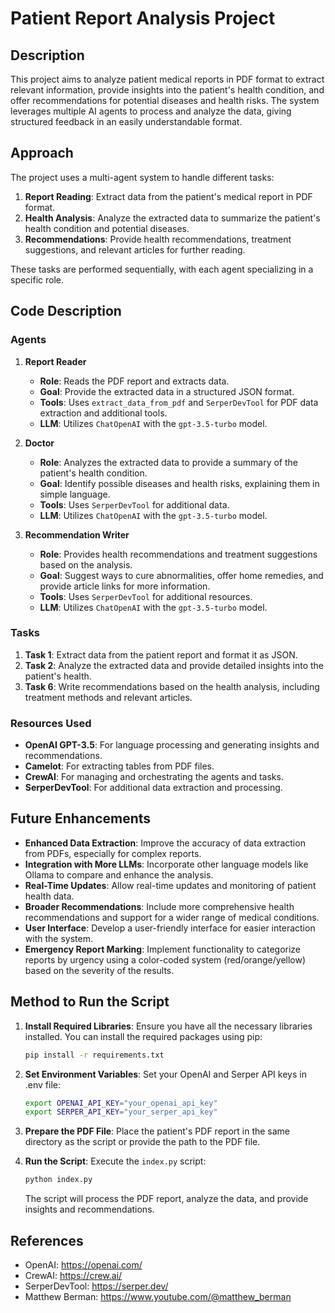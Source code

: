 # Patient Report Analysis Project

## Description

This project aims to analyze patient medical reports in PDF format to extract relevant information, provide insights into the patient's health condition, and offer recommendations for potential diseases and health risks. The system leverages multiple AI agents to process and analyze the data, giving structured feedback in an easily understandable format.

## Approach

The project uses a multi-agent system to handle different tasks:
1. **Report Reading**: Extract data from the patient's medical report in PDF format.
2. **Health Analysis**: Analyze the extracted data to summarize the patient's health condition and potential diseases.
3. **Recommendations**: Provide health recommendations, treatment suggestions, and relevant articles for further reading.

These tasks are performed sequentially, with each agent specializing in a specific role.

## Code Description

### Agents

1. **Report Reader**
   - **Role**: Reads the PDF report and extracts data.
   - **Goal**: Provide the extracted data in a structured JSON format.
   - **Tools**: Uses `extract_data_from_pdf` and `SerperDevTool` for PDF data extraction and additional tools.
   - **LLM**: Utilizes `ChatOpenAI` with the `gpt-3.5-turbo` model.

2. **Doctor**
   - **Role**: Analyzes the extracted data to provide a summary of the patient's health condition.
   - **Goal**: Identify possible diseases and health risks, explaining them in simple language.
   - **Tools**: Uses `SerperDevTool` for additional data.
   - **LLM**: Utilizes `ChatOpenAI` with the `gpt-3.5-turbo` model.

3. **Recommendation Writer**
   - **Role**: Provides health recommendations and treatment suggestions based on the analysis.
   - **Goal**: Suggest ways to cure abnormalities, offer home remedies, and provide article links for more information.
   - **Tools**: Uses `SerperDevTool` for additional resources.
   - **LLM**: Utilizes `ChatOpenAI` with the `gpt-3.5-turbo` model.

### Tasks

1. **Task 1**: Extract data from the patient report and format it as JSON.
2. **Task 2**: Analyze the extracted data and provide detailed insights into the patient's health.
3. **Task 6**: Write recommendations based on the health analysis, including treatment methods and relevant articles.

### Resources Used

- **OpenAI GPT-3.5**: For language processing and generating insights and recommendations.
- **Camelot**: For extracting tables from PDF files.
- **CrewAI**: For managing and orchestrating the agents and tasks.
- **SerperDevTool**: For additional data extraction and processing.

## Future Enhancements

- **Enhanced Data Extraction**: Improve the accuracy of data extraction from PDFs, especially for complex reports.
- **Integration with More LLMs**: Incorporate other language models like Ollama to compare and enhance the analysis.
- **Real-Time Updates**: Allow real-time updates and monitoring of patient health data.
- **Broader Recommendations**: Include more comprehensive health recommendations and support for a wider range of medical conditions.
- **User Interface**: Develop a user-friendly interface for easier interaction with the system.
- **Emergency Report Marking**: Implement functionality to categorize reports by urgency using a color-coded system (red/orange/yellow) based on the severity of the results.

## Method to Run the Script

1. **Install Required Libraries**:
   Ensure you have all the necessary libraries installed. You can install the required packages using pip:

   ```sh
   pip install -r requirements.txt
   ```

2. **Set Environment Variables**:
   Set your OpenAI and Serper API keys in .env file:

   ```sh
   export OPENAI_API_KEY="your_openai_api_key"
   export SERPER_API_KEY="your_serper_api_key"
   ```

3. **Prepare the PDF File**:
   Place the patient's PDF report in the same directory as the script or provide the path to the PDF file.

4. **Run the Script**:
   Execute the `index.py` script:

   ```sh
   python index.py
   ```

   The script will process the PDF report, analyze the data, and provide insights and recommendations.

## References

- OpenAI: https://openai.com/
- CrewAI: https://crew.ai/
- SerperDevTool: https://serper.dev/
- Matthew Berman: https://www.youtube.com/@matthew_berman